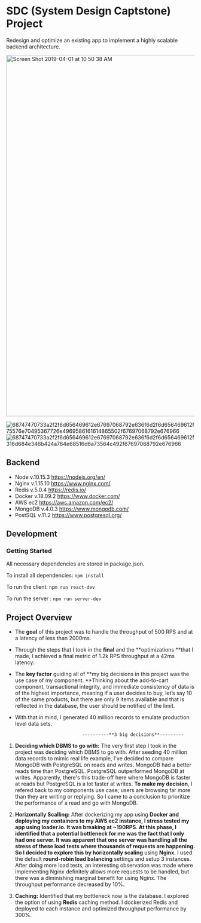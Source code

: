 # SDC (System Design Captstone) Project


Redesign and optimize an existing app to implement a highly scalable backend architecture.

<img width="967" alt="Screen Shot 2019-04-01 at 10 50 38 AM" src="https://user-images.githubusercontent.com/43450544/55337112-1199bd00-546c-11e9-8b33-e8346b1052ac.png">


![68747470733a2f2f6d656469612e67697068792e636f6d2f6d656469612f75576e70495367726e4969586161614865502f67697068792e676966](https://user-images.githubusercontent.com/43450544/55968816-be352500-5c4a-11e9-9b98-3c346e056015.gif)
![68747470733a2f2f6d656469612e67697068792e636f6d2f6d656469612f316d684e346b424a764e68516d6a73564c492f67697068792e676966](https://user-images.githubusercontent.com/43450544/55968817-becdbb80-5c4a-11e9-8449-a7db9e738a66.gif)


## Backend


- Node v.10.15.3 <https://nodejs.org/en/>
- Nginx v.1.15.10 <https://www.nginx.com/>
- Redis v.5.0.4 <https://redis.io/>
- Docker v.18.09.2 <https://www.docker.com/>
- AWS ec2 <https://aws.amazon.com/ec2/>
- MongoDB v.4.0.3 <https://www.mongodb.com/>
- PostSQL v.11.2 <https://www.postgresql.org/>


## Development

### Getting Started
All necessary dependencies are stored in package.json. 

To install all dependencies:
`npm install`  

To run the client:
`npm run react-dev`

To run the server :
`npm run server-dev`



## Project Overview



- The **goal** of this project was to handle the throughput of 500 RPS and at a latency of less than 2000ms. 
- Through the steps that I took in the **final** and the **optimizations **that I made, I achieved a final metric of 1.2k RPS throughput at a 42ms latency. 
- The **key factor** guiding all of **my big decisions in this project was the use case of my component. **Thinking about the add-to-cart component, transactional integrity, and immediate consistency of data is of the highest importance, meaning if a user decides to buy, let’s say 10 of the same products, but there are only 9 items available and that is reflected in the database, the user should be notified of the limit.
- With that in mind, I generated 40 million records to emulate production level data sets.

                               ----------**3 big decisions**---------
1. **Deciding which DBMS to go with:** The very first step I took in the project was deciding which DBMS to go with. After seeding 40 million data records to mimic real life example, I've decided to compare MongoDB with PostgreSQL on reads and writes. MongoDB had a better reads time than PostgreSQL. PostgreSQL outperformed MongoDB at writes. Apparently, there's this trade-off here where MongoDB is faster at reads but PostgreSQL is a lot faster at writes. **To make my decision**, I refered back to my components use case; users are browsing far more than they are writing or replying. So I came to a conclusion to prioritize the performance of a read and go with MongoDB.

2. **Horizontally Scalling:** After dockerizing my app using **Docker **and deploying my containers to my **AWS ec2** instance, I stress tested my app using **loader.io**. It was breaking at ~190RPS. At this phase, I identified that a potential bottleneck for me was the fact that I only had one server. It was apparent that one server was handling all the stress of these load tests where thousands of requests are happening. So I decided to explore this by** horizontally scaling** using **Nginx**. I used the default **round-robin load balancing** settings and setup 3 instances. After doing more load tests, an interesting observation was made where implementing Nginx definitely allows more requests to be handled, but there was a diminishing marginal benefit for using Nginx. The throughput performance decreased by 10%.

3. **Caching:** Identified that my bottleneck now is the database. I explored the option of using **Redis** caching method. I dockerized Redis and deployed to each instance and optimized throughput performance by 300%. 


